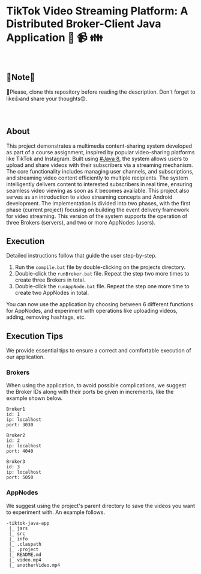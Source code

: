 # TikTok Video Streaming Platform: A Distributed Broker-Client Java Application :iphone: :video_camera: :family:

<br>

## 📢Note📢
🎯Please, clone this repository before reading the description. Don't forget to like👍and share your thoughts😊.

<br>

## About
This project demonstrates a multimedia content-sharing system developed as part of a course assignment, inspired by popular video-sharing platforms like TikTok and Instagram. Built using [#Java 8](https://www.java.com/en/), the system allows users to upload and share videos with their subscribers via a streaming mechanism. The core functionality includes managing user channels, and subscriptions, and streaming video content efficiently to multiple recipients. The system intelligently delivers content to interested subscribers in real time, ensuring seamless video viewing as soon as it becomes available. This project also serves as an introduction to video streaming concepts and Android development. The implementation is divided into two phases, with the first phase (current project) focusing on building the event delivery framework for video streaming. This version of the system supports the operation of three Brokers (servers), and two or more AppNodes (users).

## Execution
Detailed instructions follow that guide the user step-by-step.

1. Run the ```compile.bat``` file by double-clicking on the projects directory. 
1. Double-click the ```runBroker.bat``` file. Repeat the step two more times to create three Brokers in total.
1. Double-click the ```runAppNode.bat``` file. Repeat the step one more time to create two AppNodes in total.

You can now use the application by choosing between 6 different functions for AppNodes, and experiment with operations like uploading videos, adding, removing hashtags, etc.

## Execution Tips
We provide essential tips to ensure a correct and comfortable execution of our application.

### Brokers
When using the application, to avoid possible complications, we suggest the Broker IDs along with their ports be given in increments, like the example shown below.

```
Broker1                           
id: 1				        
ip: localhost
port: 3030                                    

Broker2                           
id: 2				        
ip: localhost
port: 4040 

Broker3                           
id: 3				        
ip: localhost
port: 5050 
```

### AppNodes
We suggest using the project's parent directory to save the videos you want to experiment with. An example follows.

```
-tiktok-java-app
 |_ jars
 |_ src
 |_ info
 |_ .claspath
 |_ .project
 |_ README.md
 |_ video.mp4
 |_ anotherVideo.mp4
```
